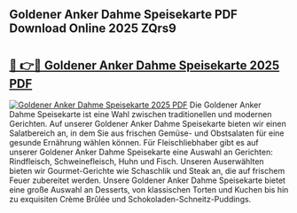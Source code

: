 ## Goldener Anker Dahme Speisekarte PDF Download Online 2025 ZQrs9

# <h2><a href="http://gc8l3ky.nevu.top/?p=Goldener+Anker+Dahme+Speisekarte">🔗 👉🔴 Goldener Anker Dahme Speisekarte 2025 PDF</a></h2>

[![Goldener Anker Dahme Speisekarte 2025 PDF](https://i.imgur.com/dBaPXMq.png)](http://gc8l3ky.nevu.top/?p=Goldener+Anker+Dahme+Speisekarte)
Die Goldener Anker Dahme Speisekarte ist eine Wahl zwischen traditionellen und modernen Gerichten. Auf unserer Goldener Anker Dahme Speisekarte bieten wir einen Salatbereich an, in dem Sie aus frischen Gemüse- und Obstsalaten für eine gesunde Ernährung wählen können. Für Fleischliebhaber gibt es auf unserer Goldener Anker Dahme Speisekarte eine Auswahl an Gerichten: Rindfleisch, Schweinefleisch, Huhn und Fisch. Unseren Auserwählten bieten wir Gourmet-Gerichte wie Schaschlik und Steak an, die auf frischem Feuer zubereitet werden. Unsere Goldener Anker Dahme Speisekarte bietet eine große Auswahl an Desserts, von klassischen Torten und Kuchen bis hin zu exquisiten Crème Brûlée und Schokoladen-Schneitz-Puddings.
